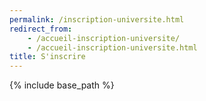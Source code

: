 ```yaml
---
permalink: /inscription-universite.html
redirect_from:
    - /accueil-inscription-universite/
    - /accueil-inscription-universite.html
title: S'inscrire
---
```


{% include base_path %}

<html lang="fr">
<head>
    <meta charset="UTF-8">
    <meta name="viewport" content="width=device-width, initial-scale=1.0">
    <meta http-equiv="X-UA-Compatible" content="ie=edge">
    <link rel="stylesheet" href="./assets/css/login.css" />
    <title>Document</title>
</head>
</html>